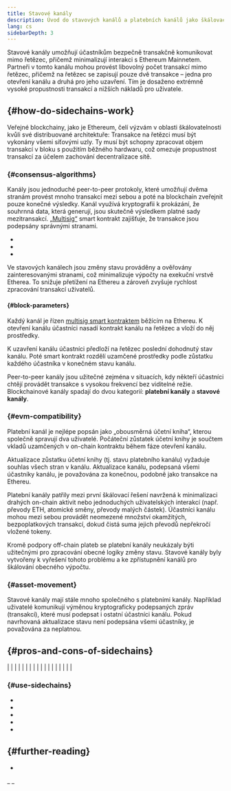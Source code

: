 ```yaml
---
title: Stavové kanály
description: Úvod do stavových kanálů a platebních kanálů jako škálovacího řešení, které v současné době využívá komunita Etherea.
lang: cs
sidebarDepth: 3
---
```


Stavové kanály umožňují účastníkům bezpečně transakčně komunikovat mimo řetězec, přičemž minimalizují interakci s Ethereum Mainnetem. Partneři v tomto kanálu mohou provést libovolný počet transakcí mimo řetězec, přičemž na řetězec se zapisují pouze dvě transakce – jedna pro otevření kanálu a druhá pro jeho uzavření. Tím je dosaženo extrémně vysoké propustnosti transakcí a nižších nákladů pro uživatele.

##  {#how-do-sidechains-work}

Veřejné blockchainy, jako je Ethereum, čelí výzvám v oblasti škálovatelnosti kvůli své distribuované architektuře: Transakce na řetězci musí být vykonány všemi síťovými uzly. Ty musí být schopny zpracovat objem transakcí v bloku s použitím běžného hardwaru, což omezuje propustnost transakcí za účelem zachování decentralizace sítě.

###  {#consensus-algorithms}

Kanály jsou jednoduché peer-to-peer protokoly, které umožňují dvěma stranám provést mnoho transakcí mezi sebou a poté na blockchain zveřejnit pouze konečné výsledky. Kanál využívá kryptografii k prokázání, že souhrnná data, která generují, jsou skutečně výsledkem platné sady mezitransakcí. [„Multisig“](/developers/docs/smart-contracts/#multisig) smart kontrakt zajišťuje, že transakce jsou podepsány správnými stranami.

- []()
- []()
-

Ve stavových kanálech jsou změny stavu prováděny a ověřovány zainteresovanými stranami, což minimalizuje výpočty na exekuční vrstvě Etherea. To snižuje přetížení na Ethereu a zároveň zvyšuje rychlost zpracování transakcí uživatelů.

####  {#block-parameters}

Každý kanál je řízen [multisig smart kontraktem](/developers/docs/smart-contracts/#multisig) běžícím na Ethereu. K otevření kanálu účastníci nasadí kontrakt kanálu na řetězec a vloží do něj prostředky.

K uzavření kanálu účastníci předloží na řetězec poslední dohodnutý stav kanálu. Poté smart kontrakt rozdělí uzamčené prostředky podle zůstatku každého účastníka v konečném stavu kanálu.

Peer-to-peer kanály jsou užitečné zejména v situacích, kdy někteří účastníci chtějí provádět transakce s vysokou frekvencí bez viditelné režie. Blockchainové kanály spadají do dvou kategorií: **platební kanály** a **stavové kanály**.

###  {#evm-compatibility}

Platební kanál je nejlépe popsán jako „obousměrná účetní kniha“, kterou společně spravují dva uživatelé. Počáteční zůstatek účetní knihy je součtem vkladů uzamčených v on-chain kontraktu během fáze otevření kanálu.

Aktualizace zůstatku účetní knihy (tj. stavu platebního kanálu) vyžaduje souhlas všech stran v kanálu. Aktualizace kanálu, podepsaná všemi účastníky kanálu, je považována za konečnou, podobně jako transakce na Ethereu.

Platební kanály patřily mezi první škálovací řešení navržená k minimalizaci drahých on-chain aktivit nebo jednoduchých uživatelských interakcí (např. převody ETH, atomické směny, převody malých částek). Účastníci kanálu mohou mezi sebou provádět neomezené množství okamžitých, bezpoplatkových transakcí, dokud čistá suma jejich převodů nepřekročí vložené tokeny.

Kromě podpory off-chain plateb se platební kanály neukázaly býti užitečnými pro zpracování obecné logiky změny stavu. Stavové kanály byly vytvořeny k vyřešení tohoto problému a ke zpřístupnění kanálů pro škálování obecného výpočtu.

###  {#asset-movement}

Stavové kanály mají stále mnoho společného s platebními kanály. Například uživatelé komunikují výměnou kryptograficky podepsaných zpráv (transakcí), které musí podepsat i ostatní účastníci kanálu. Pokud navrhovaná aktualizace stavu není podepsána všemi účastníky, je považována za neplatnou.

##  {#pros-and-cons-of-sidechains}

|  |  |
|  |  |
|  |  |
|  |  |
|  |  |
|  |  |

###  {#use-sidechains}

- []()
- []()
- []()
- []()
- []()

##  {#further-reading}

-

_ _
